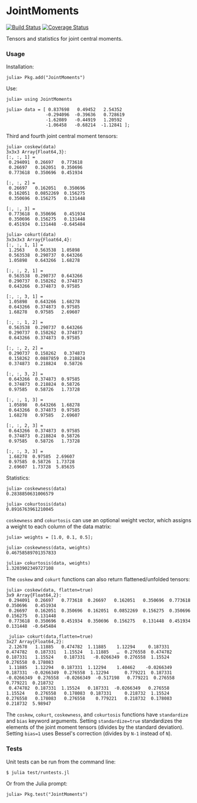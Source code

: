 # JointMoments

[![Build Status](https://travis-ci.org/tensorjack/JointMoments.jl.svg?branch=master)](https://travis-ci.org/tensorjack/JointMoments.jl) [![Coverage Status](https://coveralls.io/repos/tensorjack/JointMoments.jl/badge.png)](https://coveralls.io/r/tensorjack/JointMoments.jl)

Tensors and statistics for joint central moments.

### Usage

Installation:

    julia> Pkg.add("JointMoments")

Use:

    julia> using JointMoments

    julia> data = [ 0.837698   0.49452   2.54352 
                   -0.294096  -0.39636   0.728619
                   -1.62089   -0.44919   1.20592 
                   -1.06458   -0.68214  -1.12841 ];

Third and fourth joint central moment tensors:

    julia> coskew(data)
    3x3x3 Array{Float64,3}:
    [:, :, 1] =
     0.294091  0.26697   0.773618
     0.26697   0.162051  0.350696
     0.773618  0.350696  0.451934

    [:, :, 2] =
     0.26697   0.162051   0.350696
     0.162051  0.0852269  0.156275
     0.350696  0.156275   0.131448

    [:, :, 3] =
     0.773618  0.350696   0.451934
     0.350696  0.156275   0.131448
     0.451934  0.131448  -0.645484

    julia> cokurt(data)
    3x3x3x3 Array{Float64,4}:
    [:, :, 1, 1] =
     1.2563    0.563538  1.05898 
     0.563538  0.290737  0.643266
     1.05898   0.643266  1.68278 

    [:, :, 2, 1] =
     0.563538  0.290737  0.643266
     0.290737  0.158262  0.374873
     0.643266  0.374873  0.97585 

    [:, :, 3, 1] =
     1.05898   0.643266  1.68278
     0.643266  0.374873  0.97585
     1.68278   0.97585   2.69607

    [:, :, 1, 2] =
     0.563538  0.290737  0.643266
     0.290737  0.158262  0.374873
     0.643266  0.374873  0.97585 

    [:, :, 2, 2] =
     0.290737  0.158262   0.374873
     0.158262  0.0887859  0.218824
     0.374873  0.218824   0.58726 

    [:, :, 3, 2] =
     0.643266  0.374873  0.97585
     0.374873  0.218824  0.58726
     0.97585   0.58726   1.73728

    [:, :, 1, 3] =
     1.05898   0.643266  1.68278
     0.643266  0.374873  0.97585
     1.68278   0.97585   2.69607

    [:, :, 2, 3] =
     0.643266  0.374873  0.97585
     0.374873  0.218824  0.58726
     0.97585   0.58726   1.73728

    [:, :, 3, 3] =
     1.68278  0.97585  2.69607
     0.97585  0.58726  1.73728
     2.69607  1.73728  5.85635

Statistics:

    julia> coskewness(data)
    0.2838850631006579

    julia> cokurtosis(data)
    0.8916763961210045

`coskewness` and `cokurtosis` can use an optional weight vector, which assigns a weight to each column of the data matrix:

    julia> weights = [1.0, 0.1, 0.5];

    julia> coskewness(data, weights)
    0.46758589701357833

    julia> cokurtosis(data, weights)
    1.3203902349727108

The `coskew` and `cokurt` functions can also return flattened/unfolded tensors:

    julia> coskew(data, flatten=true)
    3x9 Array{Float64,2}:
     0.294091  0.26697   0.773618  0.26697   0.162051   0.350696  0.773618  0.350696   0.451934
     0.26697   0.162051  0.350696  0.162051  0.0852269  0.156275  0.350696  0.156275   0.131448
     0.773618  0.350696  0.451934  0.350696  0.156275   0.131448  0.451934  0.131448  -0.645484

     julia> cokurt(data,flatten=true)
    3x27 Array{Float64,2}:
     2.12678   1.11885   0.474782  1.11885    1.12294     0.187331   0.474782   0.187331   1.15524   1.11885   …  0.276558  0.474782   0.187331   1.15524    0.187331   -0.0266349  0.276558  1.15524   0.276558  0.178083
     1.11885   1.12294   0.187331  1.12294    1.40462    -0.0266349  0.187331  -0.0266349  0.276558  1.12294      0.779221  0.187331  -0.0266349  0.276558  -0.0266349  -0.517198   0.779221  0.276558  0.779221  0.218732
     0.474782  0.187331  1.15524   0.187331  -0.0266349   0.276558   1.15524    0.276558   0.178083  0.187331     0.218732  1.15524    0.276558   0.178083   0.276558    0.779221   0.218732  0.178083  0.218732  5.98947 

The `coskew`, `cokurt`, `coskewness`, and `cokurtosis` functions have `standardize` and `bias` keyword arguments.  Setting `standardize=true` standardizes the elements of the joint moment tensors (divides by the standard deviation).  Setting `bias=1` uses Bessel's correction (divides by `N-1` instead of `N`).

### Tests

Unit tests can be run from the command line:

    $ julia test/runtests.jl

Or from the Julia prompt:

    julia> Pkg.test("JointMoments")
